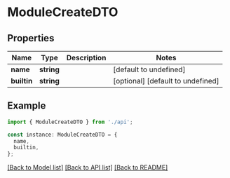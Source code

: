 # ModuleCreateDTO

## Properties

| Name        | Type       | Description | Notes                             |
| ----------- | ---------- | ----------- | --------------------------------- |
| **name**    | **string** |             | [default to undefined]            |
| **builtin** | **string** |             | [optional] [default to undefined] |

## Example

```typescript
import { ModuleCreateDTO } from './api';

const instance: ModuleCreateDTO = {
  name,
  builtin,
};
```

[[Back to Model list]](../README.md#documentation-for-models) [[Back to API list]](../README.md#documentation-for-api-endpoints) [[Back to README]](../README.md)

